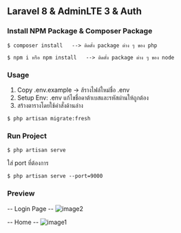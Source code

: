 ## Laravel 8 & AdminLTE 3 & Auth 
### Install NPM Package & Composer Package

```
$ composer install   --> ติดตั้ง package ต่าง ๆ ของ php
```

```
$ npm i หรือ npm install   --> ติดตั้ง package ต่าง ๆ ของ node
```

###  Usage

1. Copy .env.example  -> ส้รางไฟล์ใหม่ชื่อ .env
2. Setup Env:  .env แก้ไขชื่อดาต้าเบสและรหัสผ่านให้ถูกต้อง
3. สร้างตารางโดยใช้คำสั่งด้านล่าง

```
$ php artisan migrate:fresh
```

### Run Project

```
$ php artisan serve
```

ใส่ port ที่ต้องการ
```
$ php artisan serve --port=9000
```

### Preview
-- Login Page --
![image2](https://user-images.githubusercontent.com/67111961/149990261-7fc091ba-a337-4fd5-bf13-05931bf7e925.PNG)

-- Home --
![image1](https://user-images.githubusercontent.com/67111961/149990278-f12aef32-67fa-4fa5-b7ec-7962a8d9abf4.PNG)
